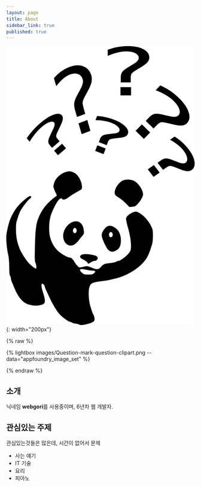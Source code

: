 ```yaml
---
layout: page
title: About
sidebar_link: true
published: true
---
```


![](/assets/images/Question-mark-question-clipart.png){: width="200px"}

{% raw %}

{% lightbox images/Question-mark-question-clipart.png --data="appfoundry_image_set" %}

{% endraw %}

## 소개

닉네임 **webgori**를 사용중이며, 6년차 웹 개발자.


## 관심있는 주제

관심있는것들은 많은데, 시간이 없어서 문제

* 사는 얘기
* IT 기술
* 요리
* 피아노
